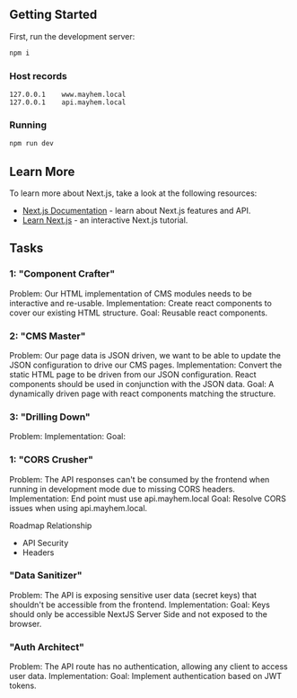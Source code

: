 ## Getting Started

First, run the development server:

```bash
npm i
```

### Host records
```
127.0.0.1    www.mayhem.local
127.0.0.1    api.mayhem.local
```

### Running 

```bash
npm run dev
```

## Learn More

To learn more about Next.js, take a look at the following resources:

- [Next.js Documentation](https://nextjs.org/docs) - learn about Next.js features and API.
- [Learn Next.js](https://nextjs.org/learn) - an interactive Next.js tutorial.

## Tasks

### 1: "Component Crafter"

Problem: Our HTML implementation of CMS modules needs to be interactive and re-usable.
Implementation: Create react components to cover our existing HTML structure.
Goal: Reusable react components.


### 2: "CMS Master"

Problem: Our page data is JSON driven, we want to be able to update the JSON configuration to drive our CMS pages.
Implementation: Convert the static HTML page to be driven from our JSON configuration. React components should be used
    in conjunction with the JSON data.
Goal: A dynamically driven page with react components matching the structure.


### 3: "Drilling Down"

Problem: 
Implementation:
Goal: 


### 1: "CORS Crusher"

Problem: The API responses can't be consumed by the frontend when running in development mode due to missing CORS headers.
Implementation: End point must use api.mayhem.local
Goal: Resolve CORS issues when using api.mayhem.local.

Roadmap Relationship
- API Security
- Headers

### "Data Sanitizer"

Problem: The API is exposing sensitive user data (secret keys) that shouldn't be accessible from the frontend.
Implementation: 
Goal: Keys should only be accessible NextJS Server Side and not exposed to the browser.

### "Auth Architect"

Problem: The API route has no authentication, allowing any client to access user data.
Implementation: 
Goal: Implement authentication based on JWT tokens.
